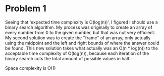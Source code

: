 # Problem 1

Seeing that 'expected time complexity is O(log(n))', I figured I should use a binary search algorithm. My process was originally to create an array of every number from 0 to the given number, but that was not very efficient. My second solution was to create the "frame" of an array, only actually using the midpoint and the left and right bounds of where the answer could be found. This new solution takes what actually was an O(n * log(n)) to the acceptable time complexity of O(log(n)), because each iteration of the binary search cuts the total amount of possible values in half.

Space complexity is O(1)